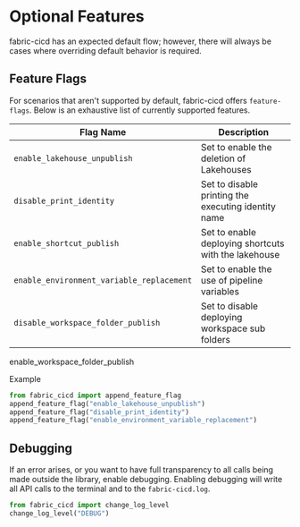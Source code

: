 # Optional Features

fabric-cicd has an expected default flow; however, there will always be cases where overriding default behavior is required.

## Feature Flags

For scenarios that aren't supported by default, fabric-cicd offers `feature-flags`. Below is an exhaustive list of currently supported features.

| Flag Name                                 | Description                                          |
| ----------------------------------------- | ---------------------------------------------------- |
| `enable_lakehouse_unpublish`              | Set to enable the deletion of Lakehouses             |
| `disable_print_identity`                  | Set to disable printing the executing identity name  |
| `enable_shortcut_publish`                 | Set to enable deploying shortcuts with the lakehouse |
| `enable_environment_variable_replacement` | Set to enable the use of pipeline variables          |
| `disable_workspace_folder_publish`        | Set to disable deploying workspace sub folders       |

enable_workspace_folder_publish

<span class="md-h3-nonanchor">Example</span>

```python
from fabric_cicd import append_feature_flag
append_feature_flag("enable_lakehouse_unpublish")
append_feature_flag("disable_print_identity")
append_feature_flag("enable_environment_variable_replacement")
```

## Debugging

If an error arises, or you want to have full transparency to all calls being made outside the library, enable debugging. Enabling debugging will write all API calls to the terminal and to the `fabric-cicd.log`.

```python
from fabric_cicd import change_log_level
change_log_level("DEBUG")
```

